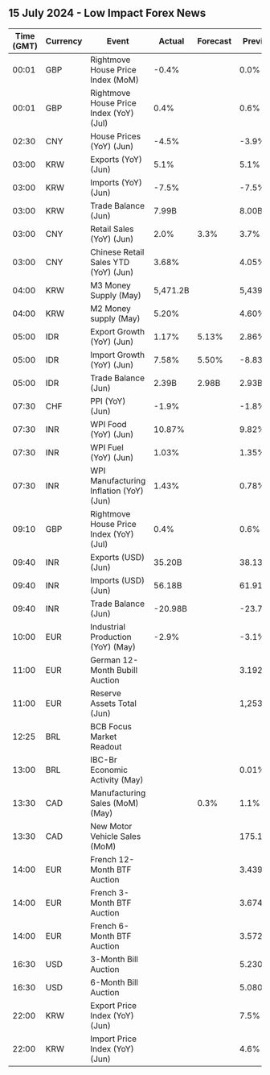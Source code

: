 ## 15 July 2024 - Low Impact Forex News

| Time (GMT) | Currency | Event | Actual | Forecast | Previous |
|------|----------|-------|--------|----------|----------|
| 00:01 | GBP | Rightmove House Price Index (MoM) | -0.4% |  | 0.0% |
| 00:01 | GBP | Rightmove House Price Index (YoY) (Jul) | 0.4% |  | 0.6% |
| 02:30 | CNY | House Prices (YoY) (Jun) | -4.5% |  | -3.9% |
| 03:00 | KRW | Exports (YoY) (Jun) | 5.1% |  | 5.1% |
| 03:00 | KRW | Imports (YoY) (Jun) | -7.5% |  | -7.5% |
| 03:00 | KRW | Trade Balance (Jun) | 7.99B |  | 8.00B |
| 03:00 | CNY | Retail Sales (YoY) (Jun) | 2.0% | 3.3% | 3.7% |
| 03:00 | CNY | Chinese Retail Sales YTD (YoY) (Jun) | 3.68% |  | 4.05% |
| 04:00 | KRW | M3 Money Supply (May) | 5,471.2B |  | 5,439.1B |
| 04:00 | KRW | M2 Money supply (May) | 5.20% |  | 4.60% |
| 05:00 | IDR | Export Growth (YoY) (Jun) | 1.17% | 5.13% | 2.86% |
| 05:00 | IDR | Import Growth (YoY) (Jun) | 7.58% | 5.50% | -8.83% |
| 05:00 | IDR | Trade Balance (Jun) | 2.39B | 2.98B | 2.93B |
| 07:30 | CHF | PPI (YoY) (Jun) | -1.9% |  | -1.8% |
| 07:30 | INR | WPI Food (YoY) (Jun) | 10.87% |  | 9.82% |
| 07:30 | INR | WPI Fuel (YoY) (Jun) | 1.03% |  | 1.35% |
| 07:30 | INR | WPI Manufacturing Inflation (YoY) (Jun) | 1.43% |  | 0.78% |
| 09:10 | GBP | Rightmove House Price Index (YoY) (Jul) | 0.4% |  | 0.6% |
| 09:40 | INR | Exports (USD) (Jun) | 35.20B |  | 38.13B |
| 09:40 | INR | Imports (USD) (Jun) | 56.18B |  | 61.91B |
| 09:40 | INR | Trade Balance (Jun) | -20.98B |  | -23.78B |
| 10:00 | EUR | Industrial Production (YoY) (May) | -2.9% |  | -3.1% |
| 11:00 | EUR | German 12-Month Bubill Auction |  |  | 3.192% |
| 11:00 | EUR | Reserve Assets Total (Jun) |  |  | 1,253.08B |
| 12:25 | BRL | BCB Focus Market Readout |  |  |  |
| 13:00 | BRL | IBC-Br Economic Activity (May) |  |  | 0.01% |
| 13:30 | CAD | Manufacturing Sales (MoM) (May) |  | 0.3% | 1.1% |
| 13:30 | CAD | New Motor Vehicle Sales (MoM) |  |  | 175.1K |
| 14:00 | EUR | French 12-Month BTF Auction |  |  | 3.439% |
| 14:00 | EUR | French 3-Month BTF Auction |  |  | 3.674% |
| 14:00 | EUR | French 6-Month BTF Auction |  |  | 3.572% |
| 16:30 | USD | 3-Month Bill Auction |  |  | 5.230% |
| 16:30 | USD | 6-Month Bill Auction |  |  | 5.080% |
| 22:00 | KRW | Export Price Index (YoY) (Jun) |  |  | 7.5% |
| 22:00 | KRW | Import Price Index (YoY) (Jun) |  |  | 4.6% |
